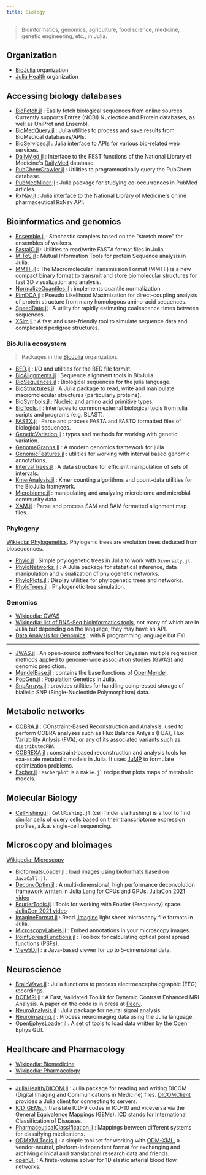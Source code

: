 ```yaml
---
title: Biology
---
```


> Bioinformatics, genomics, agriculture, food science, medicine, genetic engineering, etc., in Julia.

## Organization

- [BioJulia](https://biojulia.dev/) organization
- [Julia Health](https://juliahealth.org) organization

## Accessing biology databases

- [BioFetch.jl](https://github.com/BioJulia/BioFetch.jl) : Easily fetch biological sequences from online sources. Currently supports Entrez (NCBI) Nucleotide and Protein databases, as well as UniProt and Ensembl.
- [BioMedQuery.jl](https://github.com/JuliaHealth/BioMedQuery.jl) : Julia utilities to process and save results from BioMedical databases/APIs.
- [BioServices.jl](https://github.com/BioJulia/BioServices.jl) : Julia interface to APIs for various bio-related web services.
- [DailyMed.jl](https://github.com/wherrera10/DailyMed.jl) : Interface to the REST functions of the National Library of Medicine's [DailyMed](https://dailymed.nlm.nih.gov/dailymed/app-support-web-services.cfm) database.
- [PubChemCrawler.jl](https://github.com/JuliaHealth/PubChemCrawler.jl) : Utilities to programmatically query the PubChem database.
- [PubMedMiner.jl](https://github.com/JuliaHealth/PubMedMiner.jl) : Julia package for studying co-occurrences in PubMed articles.
- [RxNav.jl](https://github.com/wherrera10/RxNav.jl) : Julia interface to the National Library of Medicine's online pharmaceutical RxNav API.

## Bioinformatics and genomics

- [Ensemble.jl](https://github.com/farr/Ensemble.jl) : Stochastic samplers based on the "stretch move" for ensembles of walkers.
- [FastaIO.jl](https://github.com/carlobaldassi/FastaIO.jl) : Utilities to read/write FASTA format files in Julia.
- [MIToS.jl](https://github.com/diegozea/MIToS.jl) : Mutual Information Tools for protein Sequence analysis in Julia.
- [MMTF.jl](https://github.com/BioJulia/MMTF.jl) : The Macromolecular Transmission Format (MMTF) is a new compact binary format to transmit and store biomolecular structures for fast 3D visualization and analysis.
- [NormalizeQuantiles.jl](https://github.com/oheil/NormalizeQuantiles.jl) : implements quantile normalization
- [PlmDCA.jl](https://github.com/pagnani/PlmDCA.jl) : Pseudo Likelihood Maximization for direct-coupling analysis of protein structure from many homologous amino-acid sequences.
- [SpeedDate.jl](https://github.com/vanOosterhoutLab/SpeedDate.jl) : A utility for rapidly estimating coalescence times between sequences.
- [XSim.jl](https://github.com/reworkhow/XSim.jl) : A fast and user-friendly tool to simulate sequence data and complicated pedigree structures.

### BioJulia ecosystem

> Packages in the [BioJulia](https://biojulia.dev/) organization.

- [BED.jl](https://github.com/BioJulia/BED.jl) : I/O and utilities for the BED file format.
- [BioAlignments.jl](https://github.com/BioJulia/BioAlignments.jl) :  Sequence alignment tools in BioJulia.
- [BioSequences.jl](https://github.com/BioJulia/BioSequences.jl) : Biological sequences for the julia language.
- [BioStructures.jl](https://github.com/BioJulia/BioStructures.jl) : A Julia package to read, write and manipulate macromolecular structures (particularly proteins).
- [BioSymbols.jl](https://github.com/BioJulia/BioSymbols.jl) : Nucleic and amino acid primitive types.
- [BioTools.jl](https://github.com/BioJulia/BioTools.jl) : Interfaces to common external biological tools from julia scripts and programs (e.g. BLAST).
- [FASTX.jl](https://github.com/BioJulia/FASTX.jl) : Parse and process FASTA and FASTQ formatted files of biological sequences.
- [GeneticVariation.jl](https://github.com/BioJulia/GeneticVariation.jl) : types and methods for working with genetic variation.
- [GenomeGraphs.jl](https://github.com/BioJulia/GenomeGraphs.jl) :  A modern genomics framework for julia
- [GenomicFeatures.jl](https://github.com/BioJulia/GenomicFeatures.jl) : utilities for working with interval based genomic annotations.
- [IntervalTrees.jl](https://github.com/BioJulia/IntervalTrees.jl) : A data structure for efficient manipulation of sets of intervals.
- [KmerAnalysis.jl](https://github.com/BioJulia/KmerAnalysis.jl) :  Kmer counting algorithms and count-data utilities for the BioJulia framework.
- [Microbiome.jl](https://github.com/EcoJulia/Microbiome.jl) : manipulating and analyzing microbiome and microbial community data.
- [XAM.jl](https://github.com/BioJulia/XAM.jl) : Parse and process SAM and BAM formatted alignment map files.

### Phylogeny

[Wikiedia: Phylogenetics](https://en.wikipedia.org/wiki/Phylogenetics). Phylogenic trees are evolution trees deduced from biosequences.

- [Phylo.jl](https://github.com/EcoJulia/Phylo.jl) : Simple phylogenetic trees in Julia to work with `Diversity.jl`.
- [PhyloNetworks.jl](https://github.com/crsl4/PhyloNetworks.jl) : A Julia package for statistical inference, data manipulation and visualization of phylogenetic networks.
- [PhyloPlots.jl](https://github.com/cecileane/PhyloPlots.jl) : Display utilities for phylogenetic trees and networks.
- [PhyloTrees.jl](https://github.com/jangevaare/PhyloTrees.jl) : Phylogenetic tree simulation.

### Genomics

- [Wikipedia: GWAS](https://en.wikipedia.org/wiki/Genome-wide_association_study)
- [Wikipedia: list of RNA-Seq bioinformatics tools](https://en.wikipedia.org/wiki/List_of_RNA-Seq_bioinformatics_tools), not many of which are in Julia but depending on the language, they may have an API.
- [Data Analysis for Genomics](https://genomicsclass.github.io/book/) : with R programming language but FYI.

---

- [JWAS.jl](https://github.com/reworkhow/JWAS.jl) : An open-source software tool for Bayesian multiple regression methods applied to genome-wide association studies (GWAS) and genomic prediction.
- [MendelBase.jl](https://github.com/OpenMendel/MendelBase.jl) : contains the base functions of [OpenMendel](https://openmendel.github.io/).
- [PopGen.jl](https://github.com/BioJulia/PopGen.jl) : Population Genetics in Julia.
- [SnpArrays.jl](https://github.com/OpenMendel/SnpArrays.jl) : provides utilities for handling compressed storage of biallelic SNP (Single-Nucleotide Polymorphism) data.


## Metabolic networks

- [COBRA.jl](https://github.com/opencobra/COBRA.jl) : COnstraint-Based Reconstruction and Analysis, used to perform COBRA analyses such as Flux Balance Anlysis (FBA), Flux Variability Anlysis (FVA), or any of its associated variants such as `distributedFBA`.
- [COBREXA.jl](https://github.com/LCSB-BioCore/COBREXA.jl) : constraint-based reconstruction and analysis tools for exa-scale metabolic models in Julia. It uses [JuMP](https://github.com/jump-dev/JuMP.jl) to formulate optimization problems.
- [Escher.jl](https://github.com/stelmo/Escher.jl) : `escherplot` is a `Makie.jl` recipe that plots maps of metabolic models.

## Molecular Biology

- [CellFishing.jl](https://github.com/bicycle1885/CellFishing.jl) : `CellFishing.jl` (cell finder via hashing) is a tool to find similar cells of query cells based on their transcriptome expression profiles, a.k.a. single-cell sequencing.

## Microscopy and bioimages

[Wikipedia: Microscopy](https://en.wikipedia.org/wiki/Microscopy)

- [BioformatsLoader.jl](https://github.com/ahnlabb/BioformatsLoader.jl) : load images using bioformats based on `JavaCall.jl`.
- [DeconvOptim.jl](https://github.com/roflmaostc/DeconvOptim.jl) : A multi-dimensional, high performance deconvolution framework written in Julia Lang for CPUs and GPUs. [JuliaCon 2021 video](https://youtu.be/FodpnOhccis)
- [FourierTools.jl](https://github.com/bionanoimaging/FourierTools.jl) : Tools for working with Fourier (Frequency) space. [JuliaCon 2021 video](https://youtu.be/qYgJDb_Ko2E)
- [ImagineFormat.jl](https://github.com/timholy/ImagineFormat.jl) : Read [.imagine](http://dotwhat.net/file/extension/imagine/7604) light sheet microscopy file formats in Julia.
- [MicroscopyLabels.jl](https://github.com/tlnagy/MicroscopyLabels.jl) : Embed annotations in your microscopy images.
- [PointSpreadFunctions.jl](https://github.com/RainerHeintzmann/PointSpreadFunctions.jl) : Toolbox for calculating optical point spread functions [(PSFs)](https://en.wikipedia.org/wiki/Point_spread_function).
- [View5D.jl](https://github.com/RainerHeintzmann/View5D.jl) : a Java-based viewer for up to 5-dimensional data.

## Neuroscience


- [BrainWave.jl](https://github.com/sam81/BrainWave.jl) : Julia functions to process electroencephalographic (EEG) recordings.
- [DCEMRI.jl](https://github.com/davidssmith/DCEMRI.jl) : A Fast, Validated Toolkit for Dynamic Contrast Enhanced MRI Analysis. A paper on the code is in press at [PeerJ](https://peerj.com/preprints/670/).
- [NeuroAnalysis.jl](https://github.com/Experica/NeuroAnalysis.jl) : Julia package for neural signal analysis.
- [Neuroimaging.jl](https://github.com/rob-luke/Neuroimaging.jl) : Process neuroimaging data using the Julia language.
- [OpenEphysLoader.jl](https://github.com/galenlynch/OpenEphysLoader.jl) : A set of tools to load data written by the Open Ephys GUI.

## Healthcare and Pharmacology

- [Wikipedia: Biomedicine](https://en.wikipedia.org/wiki/Category:Biomedicine)
- [Wikipedia: Pharmacology](https://en.wikipedia.org/wiki/Pharmacology)

---

- [JuliaHealth/DICOM.jl](https://github.com/JuliaHealth/DICOM.jl) : Julia package for reading and writing DICOM (Digital Imaging and Communications in Medicine) files. [DICOMClient](https://github.com/JuliaHealth/DICOMClient.jl)  provides a Julia client for connecting to servers.
- [ICD_GEMs.jl](https://github.com/InPhyT/ICD_GEMs.jl): translate ICD-9 codes in ICD-10 and viceversa via the General Equivalence Mappings (GEMs). ICD stands for International Classification of Diseases.
- [PharmaceuticalClassification.jl](https://github.com/JuliaHealth/PharmaceuticalClassification.jl) : Mappings between different systems for classifying medications.
- [ODMXMLTools.jl](https://github.com/PharmCat/ODMXMLTools.jl) : a simple tool set for working with [ODM-XML](https://www.cdisc.org/standards/data-exchange/odm), a vendor-neutral, platform-independent format for exchanging and archiving clinical and translational research data and friends.
- [openBF](https://github.com/INSIGNEO/openBF) : A finite-volume solver for 1D elastic arterial blood flow networks.
